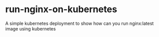 # run-nginx-on-kubernetes
A simple kubernetes deployment to show how can you run nginx:latest image using kubernetes
